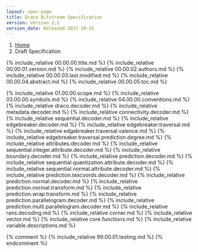 ```yaml
---
layout: spec-page
title: Draco Bitstream Specification
version: Version 2,2
version_date: Released 2017-10-25
---
```


<ol class="breadcrumb">
  <li class=""><a href="..">Home</a></li>
  <li class="">Draft Specification</li>
</ol>

{% include_relative 00.00.00.title.md %}
{% include_relative 00.00.01.version.md %}
{% include_relative 00.00.02.authors.md %}
{% include_relative 00.00.03.last.modified.md %}
{% include_relative 00.00.04.abstract.md %}
{% include_relative 00.00.05.toc.md %}

{% include_relative 01.00.00.scope.md %}
{% include_relative 03.00.00.symbols.md %}
{% include_relative 04.00.00.conventions.md %}
{% include_relative draco.decoder.md %}
{% include_relative metadata.decoder.md %}
{% include_relative connectivity.decoder.md %}
{% include_relative sequential.decoder.md %}
{% include_relative edgebreaker.decoder.md %}
{% include_relative edgebreaker.traversal.md %}
{% include_relative edgebreaker.traversal.valence.md %}
{% include_relative edgebreaker.traversal.prediction.degree.md %}
{% include_relative attributes.decoder.md %}
{% include_relative sequential.integer.attribute.decoder.md %}
{% include_relative boundary.decoder.md %}
{% include_relative prediction.decoder.md %}
{% include_relative sequential.quantization.attribute.decoder.md %}
{% include_relative sequential.normal.attribute.decoder.md %}
{% include_relative prediction.texcoords.decoder.md %}
{% include_relative prediction.normal.decoder.md %}
{% include_relative prediction.normal.transform.md %}
{% include_relative prediction.wrap.transform.md %}
{% include_relative prediction.parallelogram.decoder.md %}
{% include_relative prediction.multi.parallelogram.decoder.md %}
{% include_relative rans.decoding.md %}
{% include_relative corner.md %}
{% include_relative vector.md %}
{% include_relative core.functions.md %}
{% include_relative variable.descriptions.md %}

{% comment %}
{% include_relative 99.00.01.testing.md %}
{% endcomment %}

